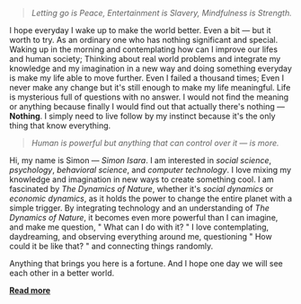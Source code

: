 > *Letting go is Peace, Entertainment is Slavery, Mindfulness is Strength.*

I hope everyday I wake up to make the world better. Even a bit — but it worth to try. As an ordinary one who has nothing significant and special. Waking up in the morning and contemplating how can I improve our lifes and human society; Thinking about real world problems and integrate my knowledge and my imagination in a new way and doing something everyday is make my life able to move further. Even I failed a thousand times; Even I never make any change but it's still enough to make my life meaningful. Life is mysterious full of questions with no answer. I would not find the meaning or anything because finally I would find out that actually there's nothing — **Nothing**. I simply need to live follow by my instinct because it's the only thing that know everything.

> *Human is powerful but anything that can control over it — is more.*

Hi, my name is Simon — *Simon Isara*. I am interested in *social science*, *psychology*, *behavioral science*, and *computer technology*. I love mixing my knowledge and imagination in new ways to create something cool. I am fascinated by *The Dynamics of Nature*, whether it's *social dynamics* or *economic dynamics*, as it holds the power to change the entire planet with a simple trigger. By integrating technology and an understanding of *The Dynamics of Nature*, it becomes even more powerful than I can imagine, and make me question, " What can I do with it? " I love contemplating, daydreaming, and observing everything around me, questioning " How could it be like that? " and connecting things randomly.

Anything that brings you here is a fortune. And I hope one day we will see each other in a better world.

[**Read more**](https://github.com/xwinston-smith/A-Brief-Introduction)
